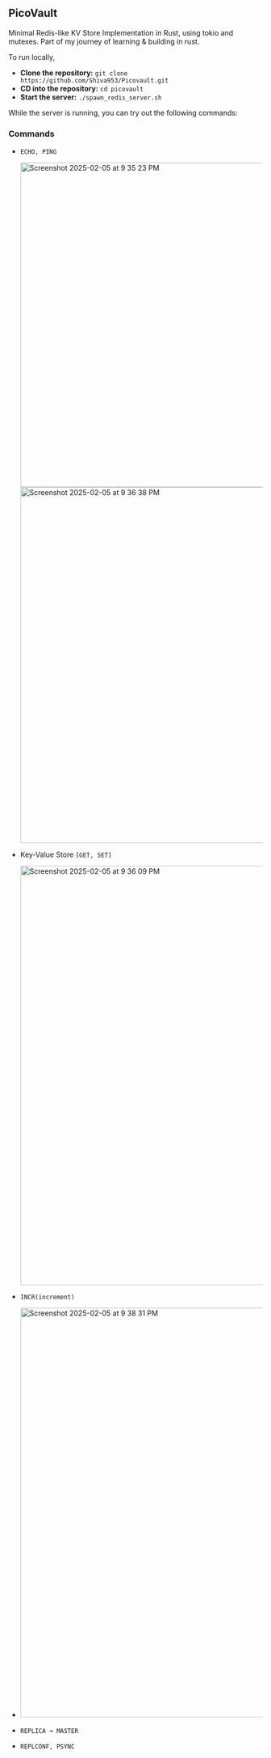 ## PicoVault

Minimal Redis-like KV Store Implementation in Rust, using tokio and mutexes. Part of my journey of learning & building in rust.

To run locally,
 - **Clone the repository:** `git clone https://github.com/Shiva953/Picovault.git`
 - **CD into the repository:** `cd picovault`
 - **Start the server:** `./spawn_redis_server.sh`

While the server is running, you can try out the following commands:

### Commands

- `ECHO, PING`

  <img width="642" alt="Screenshot 2025-02-05 at 9 35 23 PM" src="https://github.com/user-attachments/assets/ff5e8d2f-fe0f-437c-875b-c9b919e3d694" />
  <img width="704" alt="Screenshot 2025-02-05 at 9 36 38 PM" src="https://github.com/user-attachments/assets/6483c9b3-2458-4cb3-b5a1-4b9e76191c97" />


- Key-Value Store `[GET, SET]`
  
  <img width="829" alt="Screenshot 2025-02-05 at 9 36 09 PM" src="https://github.com/user-attachments/assets/cb45d2f1-c844-493a-9558-ba2a43b63e9f" />

  
- `INCR(increment)`
- 
  <img width="810" alt="Screenshot 2025-02-05 at 9 38 31 PM" src="https://github.com/user-attachments/assets/2633c6a4-c947-40c2-87b6-ab88e97aa1d0" />

  
- `REPLICA ➔ MASTER`
- `REPLCONF, PSYNC`

